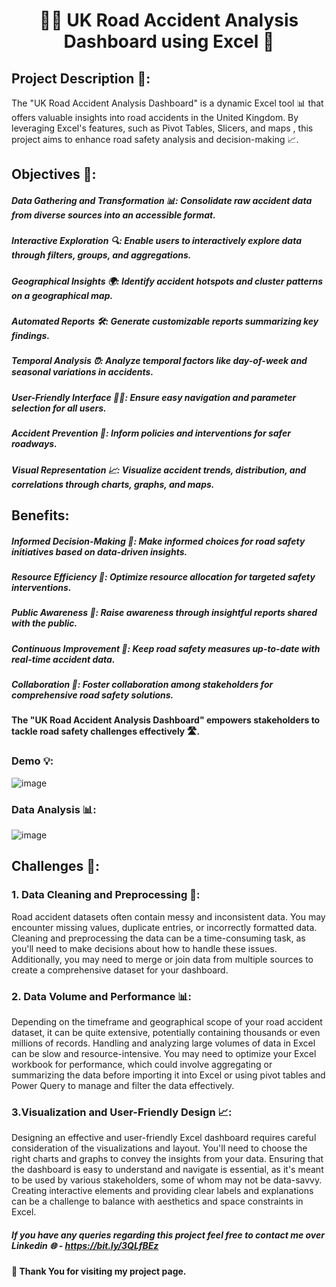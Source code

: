 
#
<h1 align="center">🚦🤕 UK Road Accident Analysis Dashboard using Excel 🚨</h1>

## Project Description 📝:

The "UK Road Accident Analysis Dashboard" is a dynamic Excel tool 📊 that offers valuable insights 
into road accidents in the United Kingdom. By leveraging Excel's features, such as Pivot Tables, Slicers, and maps , 
this project aims to enhance road safety analysis and decision-making 📈.

## Objectives 🎯:

##### Data Gathering and Transformation 📊: Consolidate raw accident data from diverse sources into an accessible format.
##### Interactive Exploration 🔍:  Enable users to interactively explore data through filters, groups, and aggregations.
##### Geographical Insights 🌍: Identify accident hotspots and cluster patterns on a geographical map.
##### Automated Reports 🛠️: Generate customizable reports summarizing key findings.
##### Temporal Analysis ⏰: Analyze temporal factors like day-of-week and seasonal variations in accidents.
##### User-Friendly Interface 👨‍💻: Ensure easy navigation and parameter selection for all users.
##### Accident Prevention 🚦: Inform policies and interventions for safer roadways.
##### Visual Representation 📈:  Visualize accident trends, distribution, and correlations through charts, graphs, and maps.


## Benefits:

##### Informed Decision-Making 🧠: Make informed choices for road safety initiatives based on data-driven insights.
##### Resource Efficiency 🔄: Optimize resource allocation for targeted safety interventions.
##### Public Awareness 📢: Raise awareness through insightful reports shared with the public.
##### Continuous Improvement 🔄: Keep road safety measures up-to-date with real-time accident data.
##### Collaboration 🤝: Foster collaboration among stakeholders for comprehensive road safety solutions.

#### __The "UK Road Accident Analysis Dashboard" empowers stakeholders to tackle road safety challenges effectively 🛣️.__

### Demo 💡:

![image](https://github.com/amit9690/Road-Accident-Analysis---Excel-Dashboard/assets/129444885/ba14d7e3-b828-41d9-9164-7ca12f20de0c)



### Data Analysis 📊:

![image](https://github.com/amit9690/Road-Accident-Analysis---Excel-Dashboard/assets/129444885/a5d2e7c8-49ab-435b-a253-5f31ac420e26)

## Challenges 💪:

### 1. Data Cleaning and Preprocessing 🧹:
Road accident datasets often contain messy and inconsistent data. You may encounter missing values, duplicate entries, or incorrectly formatted data. Cleaning and preprocessing the data can be a time-consuming task, as you'll need to make decisions about how to handle these issues. Additionally, you may need to merge or join data from multiple sources to create a comprehensive dataset for your dashboard.

### 2. Data Volume and Performance 📊:
Depending on the timeframe and geographical scope of your road accident dataset, it can be quite extensive, potentially containing thousands or even millions of records. Handling and analyzing large volumes of data in Excel can be slow and resource-intensive. You may need to optimize your Excel workbook for performance, which could involve aggregating or summarizing the data before importing it into Excel or using pivot tables and Power Query to manage and filter the data effectively.

### 3.Visualization and User-Friendly Design  📈:
Designing an effective and user-friendly Excel dashboard requires careful consideration of the visualizations and layout. You'll need to choose the right charts and graphs to convey the insights from your data. Ensuring that the dashboard is easy to understand and navigate is essential, as it's meant to be used by various stakeholders, some of whom may not be data-savvy. Creating interactive elements and providing clear labels and explanations can be a challenge to balance with aesthetics and space constraints in Excel.


##### If you have any queries regarding this project feel free to contact me over Linkedin 🌐 - https://bit.ly/3QLfBEz


#### 🤝 __Thank You for visiting my project page.__





